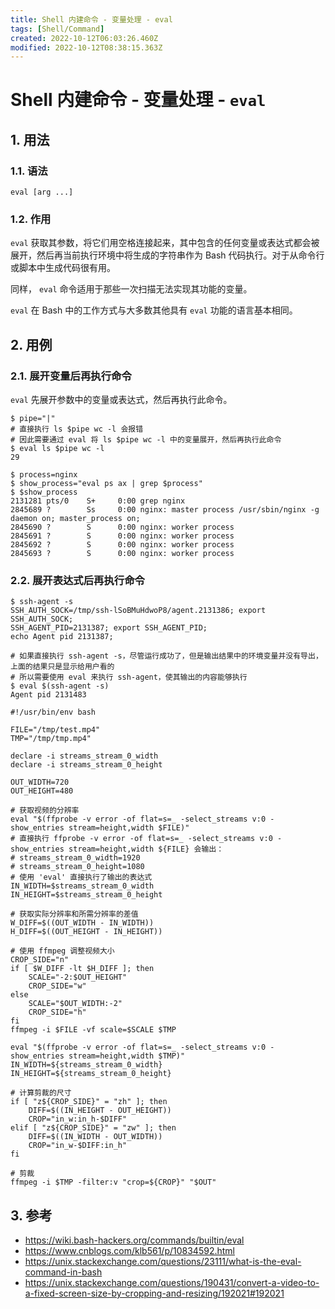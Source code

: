 ```yaml
---
title: Shell 内建命令 - 变量处理 - eval
tags: [Shell/Command]
created: 2022-10-12T06:03:26.460Z
modified: 2022-10-12T08:38:15.363Z
---
```


# Shell 内建命令 - 变量处理 - `eval`

## 1. 用法

### 1.1. 语法

```shell
eval [arg ...]
```

### 1.2. 作用

`eval` 获取其参数，将它们用空格连接起来，其中包含的任何变量或表达式都会被展开，然后再当前执行环境中将生成的字符串作为 Bash 代码执行。对于从命令行或脚本中生成代码很有用。

同样， `eval` 命令适用于那些一次扫描无法实现其功能的变量。

`eval` 在 Bash 中的工作方式与大多数其他具有 `eval` 功能的语言基本相同。

## 2. 用例

### 2.1. 展开变量后再执行命令

`eval` 先展开参数中的变量或表达式，然后再执行此命令。

```shell
$ pipe="|"
# 直接执行 ls $pipe wc -l 会报错
# 因此需要通过 eval 将 ls $pipe wc -l 中的变量展开，然后再执行此命令
$ eval ls $pipe wc -l
29
```

```shell
$ process=nginx
$ show_process="eval ps ax | grep $process"
$ $show_process
2131281 pts/0    S+     0:00 grep nginx
2845689 ?        Ss     0:00 nginx: master process /usr/sbin/nginx -g daemon on; master_process on;
2845690 ?        S      0:00 nginx: worker process
2845691 ?        S      0:00 nginx: worker process
2845692 ?        S      0:00 nginx: worker process
2845693 ?        S      0:00 nginx: worker process
```

### 2.2. 展开表达式后再执行命令

```shell
$ ssh-agent -s
SSH_AUTH_SOCK=/tmp/ssh-lSoBMuHdwoP8/agent.2131386; export SSH_AUTH_SOCK;
SSH_AGENT_PID=2131387; export SSH_AGENT_PID;
echo Agent pid 2131387;

# 如果直接执行 ssh-agent -s，尽管运行成功了，但是输出结果中的环境变量并没有导出，上面的结果只是显示给用户看的
# 所以需要使用 eval 来执行 ssh-agent，使其输出的内容能够执行
$ eval $(ssh-agent -s)
Agent pid 2131483
```

```shell
#!/usr/bin/env bash

FILE="/tmp/test.mp4"
TMP="/tmp/tmp.mp4"

declare -i streams_stream_0_width
declare -i streams_stream_0_height

OUT_WIDTH=720
OUT_HEIGHT=480

# 获取视频的分辨率
eval "$(ffprobe -v error -of flat=s=_ -select_streams v:0 -show_entries stream=height,width $FILE)"
# 直接执行 ffprobe -v error -of flat=s=_ -select_streams v:0 -show_entries stream=height,width ${FILE} 会输出：
# streams_stream_0_width=1920
# streams_stream_0_height=1080
# 使用 'eval' 直接执行了输出的表达式
IN_WIDTH=$streams_stream_0_width
IN_HEIGHT=$streams_stream_0_height

# 获取实际分辨率和所需分辨率的差值
W_DIFF=$((OUT_WIDTH - IN_WIDTH))
H_DIFF=$((OUT_HEIGHT - IN_HEIGHT))

# 使用 ffmpeg 调整视频大小
CROP_SIDE="n"
if [ $W_DIFF -lt $H_DIFF ]; then
    SCALE="-2:$OUT_HEIGHT"
    CROP_SIDE="w"
else
    SCALE="$OUT_WIDTH:-2"
    CROP_SIDE="h"
fi
ffmpeg -i $FILE -vf scale=$SCALE $TMP

eval "$(ffprobe -v error -of flat=s=_ -select_streams v:0 -show_entries stream=height,width $TMP)"
IN_WIDTH=${streams_stream_0_width}
IN_HEIGHT=${streams_stream_0_height}

# 计算剪裁的尺寸
if [ "z${CROP_SIDE}" = "zh" ]; then
    DIFF=$((IN_HEIGHT - OUT_HEIGHT))
    CROP="in_w:in_h-$DIFF"
elif [ "z${CROP_SIDE}" = "zw" ]; then
    DIFF=$((IN_WIDTH - OUT_WIDTH))
    CROP="in_w-$DIFF:in_h"
fi

# 剪裁
ffmpeg -i $TMP -filter:v "crop=${CROP}" "$OUT"
```

## 3. 参考

- https://wiki.bash-hackers.org/commands/builtin/eval
- https://www.cnblogs.com/klb561/p/10834592.html
- https://unix.stackexchange.com/questions/23111/what-is-the-eval-command-in-bash
- https://unix.stackexchange.com/questions/190431/convert-a-video-to-a-fixed-screen-size-by-cropping-and-resizing/192021#192021



